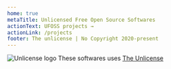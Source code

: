 ```yaml
---
home: true
metaTitle: Unlicensed Free Open Source Softwares
actionText: UFOSS projects →
actionLink: /projects
footer: The unlicense | No Copyright 2020-present
---
```


![Unlicense logo](/the_unlicense.png) These softwares uses [The Unlicense](http://unlicense.org/)
